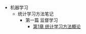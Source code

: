 <!-- docs/_sidebar.md -->
- 机器学习
  - 统计学习方法笔记
    - 第一篇 监督学习
      - [第1章 统计学习方法概论](ml/Learn-Statistical-Learning-Method/ch01/ch01.md)